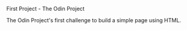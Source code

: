 First Project - The Odin Project

The Odin Project's first challenge to build a simple page using HTML.

